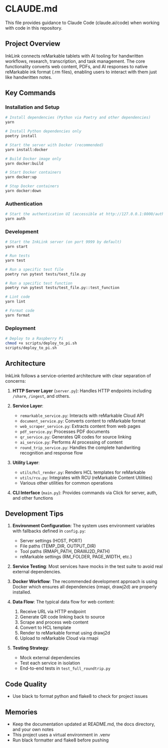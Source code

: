 # CLAUDE.md

This file provides guidance to Claude Code (claude.ai/code) when working with code in this repository.

## Project Overview

InkLink connects reMarkable tablets with AI tooling for handwritten workflows, research, transcription, and task management. The core functionality converts web content, PDFs, and AI responses to native reMarkable ink format (.rm files), enabling users to interact with them just like handwritten notes.

## Key Commands

### Installation and Setup

```bash
# Install dependencies (Python via Poetry and other dependencies)
yarn

# Install Python dependencies only
poetry install

# Start the server with Docker (recommended)
yarn install:docker

# Build Docker image only
yarn docker:build

# Start Docker containers
yarn docker:up

# Stop Docker containers
yarn docker:down
```

### Authentication

```bash
# Start the authentication UI (accessible at http://127.0.0.1:8000/auth)
yarn auth
```

### Development

```bash
# Start the InkLink server (on port 9999 by default)
yarn start

# Run tests
yarn test

# Run a specific test file
poetry run pytest tests/test_file.py

# Run a specific test function
poetry run pytest tests/test_file.py::test_function

# Lint code
yarn lint

# Format code
yarn format
```

### Deployment

```bash
# Deploy to a Raspberry Pi
chmod +x scripts/deploy_to_pi.sh
scripts/deploy_to_pi.sh
```

## Architecture

InkLink follows a service-oriented architecture with clear separation of concerns:

1. **HTTP Server Layer** (`server.py`): Handles HTTP endpoints including `/share`, `/ingest`, and others.

2. **Service Layer**:
   - `remarkable_service.py`: Interacts with reMarkable Cloud API
   - `document_service.py`: Converts content to reMarkable format
   - `web_scraper_service.py`: Extracts content from web pages
   - `pdf_service.py`: Processes PDF documents
   - `qr_service.py`: Generates QR codes for source linking
   - `ai_service.py`: Performs AI processing of content
   - `round_trip_service.py`: Handles the complete handwriting recognition and response flow

3. **Utility Layer**:
   - `utils/hcl_render.py`: Renders HCL templates for reMarkable
   - `utils/rcu.py`: Integrates with RCU (reMarkable Content Utilities)
   - Various other utilities for common operations

4. **CLI Interface** (`main.py`): Provides commands via Click for server, auth, and other functions

## Development Tips

1. **Environment Configuration**: The system uses environment variables with fallbacks defined in `config.py`:
   - Server settings (HOST, PORT)
   - File paths (TEMP_DIR, OUTPUT_DIR)
   - Tool paths (RMAPI_PATH, DRAWJ2D_PATH)
   - reMarkable settings (RM_FOLDER, PAGE_WIDTH, etc.)

2. **Service Testing**: Most services have mocks in the test suite to avoid real external dependencies.

3. **Docker Workflow**: The recommended development approach is using Docker which ensures all dependencies (rmapi, drawj2d) are properly installed.

4. **Data Flow**: The typical data flow for web content:
   1. Receive URL via HTTP endpoint
   2. Generate QR code linking back to source
   3. Scrape and process web content
   4. Convert to HCL template
   5. Render to reMarkable format using drawj2d
   6. Upload to reMarkable Cloud via rmapi

5. **Testing Strategy**:
   - Mock external dependencies
   - Test each service in isolation
   - End-to-end tests in `test_full_roundtrip.py`

## Code Quality

- Use black to format python and flake8 to check for project issues

## Memories

- Keep the documentation updated at README.md, the docs directory, and your own notes
- This project uses a virtual environment in .venv
- Run black formatter and flake8 before pushing